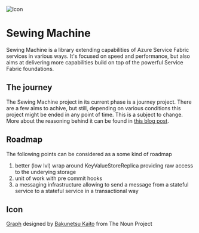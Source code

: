![Icon](icons/package_icon.png)

# Sewing Machine

Sewing Machine is a library extending capabilities of Azure Service Fabric services in various ways. It's focused on speed and performance, but also aims at delivering more capabilities build on top of the powerful Service Fabric foundations.

## The journey
The Sewing Machine project in its current phase is a journey project. There are a few aims to achive, but still, depending on various conditions this project might be ended in any point of time. This is a subject to change. More about the reasoning behind it can be found in [this blog post](http://blog.scooletz.com/2017/02/23/sewing-machine-for-service-fabric).

## Roadmap
The following  points can be considered as a some kind of roadmap

1. better (low lvl) wrap around KeyValueStoreReplica providing raw access to the underying storage
1. unit of work with pre commit hooks
1. a messaging infrastructure allowing to send a message from a stateful service to a stateful service in a transactional way

## Icon
<a href="https://thenounproject.com/term/sewing-machine/858923/" target="_blank">Graph</a> designed by <a href="https://thenounproject.com/sevenknights_friendship/" target="_blank">Bakunetsu Kaito</a> from The Noun Project
